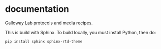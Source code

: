 # documentation
Galloway Lab protocols and media recipes.

This is build with Sphinx. To build locally, you must install Python, then do:
```
pip install sphinx sphinx-rtd-theme
```
